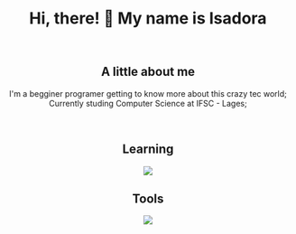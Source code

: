 
<h1 align="center">Hi, there! 👋 My name is Isadora </h1>
</br>
<h2 align="center"> A little about me </h2>

<p align="center">I'm a begginer programer getting to know more about this crazy tec world;</br>
Currently studing Computer Science at IFSC - Lages; </br>
</p> 

</br>

 <h2 align="center">Learning</h2>
<p align="center">
  <a href="https://skillicons.dev">
    <img src="https://skillicons.dev/icons?i=java,html,css,javascript" />
  </a>
</p>

<h2 align="center">Tools</h2>
<p align="center">
  <a href="https://skillicons.dev">
    <img src="https://skillicons.dev/icons?i=idea,vscode,github" />
  </a>
</p>

